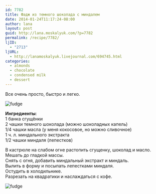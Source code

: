 ```yaml
---
id: 7782
title: Фадж из темного шоколада с миндалем
date: 2014-01-24T11:17:24-08:00
author: lana
layout: post
guid: http://lana.moskalyuk.com/?p=7782
permalink: /recipe/7782/
ljID:
  - "2713"
ljURL:
  - http://lanamoskalyuk.livejournal.com/694745.html
categories:
  - almonds
  - chocolate
  - condensed milk
  - dessert
---
```

Все очень просто, быстро и легко. 

![fudge](http://farm6.staticflickr.com/5504/12121360224_ab4dd4a546_c.jpg) 

**Ингредиенты**:  
1 банка сгущёнки  
2 чашки темного шоколада (можно шоколадных капель)  
1/4 чашки масла (у меня кокосовое, но можно сливочное)  
1 ч. л. миндального экстракта  
1/2 чашки миндаля (лепестков)

В кастрюле на слабом огне растопить сгущенку, шоколад и масло. Мешать до гладкой массы.  
Снять с огня, добавить миндальный экстракт и миндаль.  
Вылить в форму и посыпать лепестками миндаля.  
Остудить в холодильнике.  
Разрезать на квадратики и наслаждаться с кофе.

![fudge](http://farm6.staticflickr.com/5477/12121354594_75fa224c4e_c.jpg)